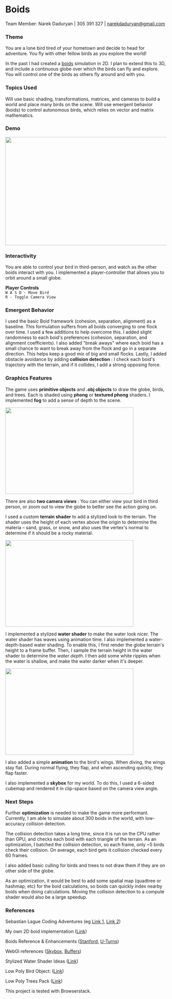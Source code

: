 # Boids

Team Member: Narek Daduryan | 305 391 327 | [narekdaduryan@gmail.com](mailto:narekdaduryan@gmail.com)

### Theme

You are a lone bird tired of your hometown and decide to head for adventure. You fly with other fellow birds as you explore the world!

In the past I had created a [boids](https://en.wikipedia.org/wiki/Boids) simulation in 2D. I plan to extend this to 3D, and include a continuous globe over which the birds can fly and explore. You will control one of the birds as others fly around and with you.

### Topics Used

Will use basic shading, transformations, matrices, and cameras to build a world and place many birds on the scene. Will use emergent behavior (boids) to control autonomous birds, which relies on vector and matrix mathematics.

### Demo

<img src="https://i.imgur.com/ny1XIMn.gif" width="600" height="338" />

### Interactivity

You are able to control your bird in third-person, and watch as the other boids interact with you. I implemented a player-controller that allows you to orbit around a small globe.

**Player Controls**  
`W A S D - Move Bird`  
`R - Toggle Camera View`

### Emergent Behavior

I used the basic Boid framework (cohesion, separation, alignment) as a baseline. This formulation suffers from all boids converging to one flock over time. I used a few additions to help overcome this. I added slight randomness to each boid's preferences (cohesion, separation, and alignment coefficients). I also added "break aways" where each boid has a small chance to want to break away from the flock and go in a separate direction. This helps keep a good mix of big and small flocks. Lastly, I added obstacle avoidance by adding **collision detection** : I check each boid's trajectory with the terrain, and if it collides, I add a strong opposing force.

### Graphics Features

The game uses **primitive objects** and **.obj objects** to draw the globe, birds, and trees. Each is shaded using **phong** or **textured phong** shaders. I implemented **fog** to add a sense of depth to the scene.


<img src="https://i.imgur.com/kCNXy67.png" width="400" height="270" />

There are also **two camera views** : You can either view your bird in third person, or zoom out to view the globe to better see the action going on.

I used a custom **terrain shader** to add a stylized look to the terrain. The shader uses the height of each vertex above the origin to determine the materia – sand, grass, or snow, and also uses the vertex's normal to determine if it should be a rocky material.

<img src="https://i.imgur.com/IktJMTy.png" width="400" height="270" />

I implemented a stylized **water shader** to make the water look nicer. The water shader has waves using animation time. I also implemented a water-depth-based water shading. To enable this, I first render the globe terrain's height to a frame buffer. Then, I sample the terrain height in the water shader to determine the _water depth_. I then add some white ripples when the water is shallow, and make the water darker when it's deeper.

<img src="https://i.imgur.com/ZUUg389.gif" width="400" height="270" />

I also added a simple **animation** to the bird's wings. When diving, the wings stay flat. During normal flying, they flap, and when ascending quickly, they flap faster.

I also implemented a **skybox** for my world. To do this, I used a 6-sided cubemap and rendered it in clip-space based on the camera view angle.

### Next Steps

Further **optimization** is needed to make the game more performant. Currently, I am able to simulate about 300 boids in the world, with low-accuracy collision detection.

The collision detection takes a long time, since it is run on the CPU rather than GPU, and checks each boid with each triangle of the terrain. As an optimization, I batched the collision detection, so each frame, only ~5 birds check their collision. On average, each bird gets it collision checked every 60 frames.

I also added basic culling for birds and trees to not draw them if they are on other side of the globe.

As an optimization, it would be best to add some spatial map (quadtree or hashmap, etc) for the boid calculations, so boids can quickly index nearby boids when doing calculations. Moving the collision detection to a compute shader would also be a large speedup.

### References

Sebastian Lague Coding Adventures (eg [Link 1](https://www.youtube.com/watch?v=sLqXFF8mlEU), [Link 2](https://www.youtube.com/watch?v=DxfEbulyFcY&t=1167s))

My own 2D boid implementation ([Link](https://github.com/dadur604/boids))

Boids Reference & Enhancements ([Stanford](https://cs.stanford.edu/people/eroberts/courses/soco/projects/2008-09/modeling-natural-systems/boids.html#:~:text=Boids%20is%20an%20artificial%20life,behavior%20of%20each%20individual%20bird.), [U-Turns](https://zyrxvo.github.io/files/garett_brown_senior_thesis.pdf))

WebGl references ([Skybox](https://webglfundamentals.org/webgl/lessons/webgl-skybox.html), [Buffers](https://webglfundamentals.org/webgl/lessons/webgl-render-to-texture.html))

Stylized Water Shader Ideas ([Link](https://alexanderameye.github.io/notes/stylized-water-shader/))

Low Poly Bird Object: ([Link](https://sketchfab.com/3d-models/low-poly-bird-db7d3a43dea0491db49a8a20966da8ca))

Low Poly Trees Pack ([Link](https://brokenvector.itch.io/low-poly-tree-pack))

This project is tested with Browserstack.
